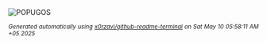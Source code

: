 <div align="justify">
<picture>
    <source media="(prefers-color-scheme: dark)" srcset="https://i.ibb.co/whyR0jtg/output-gif.gif">
    <source media="(prefers-color-scheme: light)" srcset="https://i.ibb.co/whyR0jtg/output-gif.gif">
    <img alt="POPUGOS" src="https://i.ibb.co/whyR0jtg/output-gif.gif">
</picture>

<sub><i>Generated automatically using [x0rzavi/github-readme-terminal](https://github.com/x0rzavi/github-readme-terminal) on Sat May 10 05:58:11 AM +05 2025</i></sub>
</div>